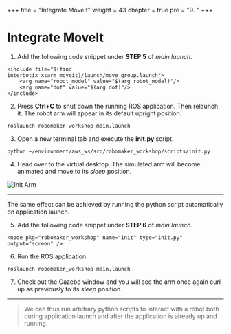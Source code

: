 +++
title = "Integrate MoveIt"
weight = 43
chapter = true
pre = "9. "
+++

# Integrate MoveIt

1. Add the following code snippet under **STEP 5** of _main.launch_.

```
<include file="$(find interbotix_xsarm_moveit)/launch/move_group.launch">
    <arg name="robot_model" value="$(arg robot_model)"/>
    <arg name="dof" value="$(arg dof)"/>
</include>
```

2. Press **Ctrl+C** to shut down the running ROS application. Then relaunch it. The robot arm will appear in its default upright position.

```
roslaunch robomaker_workshop main.launch
```

3. Open a new terminal tab and execute the **init.py** script.

```
python ~/environment/aws_ws/src/robomaker_workshop/scripts/init.py
```

4. Head over to the virtual desktop. The simulated arm will become animated and move to its _sleep_ position.

![Init Arm](/init-arm.gif?classes=border)

---

The same effect can be achieved by running the python script automatically on application launch.

5. Add the following code snippet under **STEP 6** of _main.launch_.

```
<node pkg="robomaker_workshop" name="init" type="init.py" output="screen" />
```

6. Run the ROS application.

```
roslaunch robomaker_workshop main.launch
```

7. Check out the Gazebo window and you will see the arm once again curl up as previously to its _sleep_ position.

---

> We can thus run arbitrary python scripts to interact with a robot both during application launch and after the application is already up and running.
